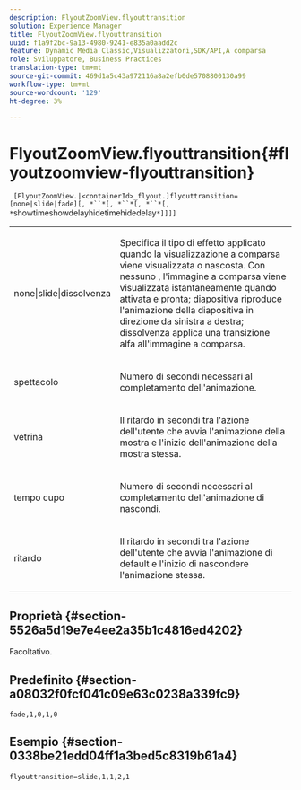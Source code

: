```yaml
---
description: FlyoutZoomView.flyouttransition
solution: Experience Manager
title: FlyoutZoomView.flyouttransition
uuid: f1a9f2bc-9a13-4980-9241-e835a0aadd2c
feature: Dynamic Media Classic,Visualizzatori,SDK/API,A comparsa
role: Sviluppatore, Business Practices
translation-type: tm+mt
source-git-commit: 469d1a5c43a972116a8a2efb0de5708800130a99
workflow-type: tm+mt
source-wordcount: '129'
ht-degree: 3%

---
```



# FlyoutZoomView.flyouttransition{#flyoutzoomview-flyouttransition}

` [FlyoutZoomView.|<containerId>_flyout.]flyouttransition=[none|slide|fade][, *``*[, *``*[, *``*[, *`showtimeshowdelayhidetimehidedelay`*]]]]`

<table id="table_AB421835D2454ECD8AA40DBFADBAC65F"> 
 <tbody> 
  <tr> 
   <td colname="col1"> <p> <span class="codeph"> <span class="varname"> none|slide|dissolvenza  </span> </span> </p> </td> 
   <td colname="col2"> <p> Specifica il tipo di effetto applicato quando la visualizzazione a comparsa viene visualizzata o nascosta. Con <span class="codeph"> nessuno </span>, l'immagine a comparsa viene visualizzata istantaneamente quando attivata e pronta; <span class="codeph"> diapositiva </span> riproduce l'animazione della diapositiva in direzione da sinistra a destra; <span class="codeph"> dissolvenza </span> applica una transizione alfa all'immagine a comparsa. </p> </td> 
  </tr> 
  <tr> 
   <td colname="col1"> <p> <span class="codeph"> <span class="varname"> spettacolo  </span> </span> </p> </td> 
   <td colname="col2"> <p> Numero di secondi necessari al completamento dell'animazione. </p> </td> 
  </tr> 
  <tr> 
   <td colname="col1"> <p> <span class="codeph"> <span class="varname"> vetrina  </span> </span> </p> </td> 
   <td colname="col2"> <p> Il ritardo in secondi tra l'azione dell'utente che avvia l'animazione della mostra e l'inizio dell'animazione della mostra stessa. </p> </td> 
  </tr> 
  <tr> 
   <td colname="col1"> <p> <span class="codeph"> <span class="varname"> tempo cupo  </span> </span> </p> </td> 
   <td colname="col2"> <p> Numero di secondi necessari al completamento dell'animazione di nascondi. </p> </td> 
  </tr> 
  <tr> 
   <td colname="col1"> <p> <span class="codeph"> <span class="varname"> ritardo  </span> </span> </p> </td> 
   <td colname="col2"> <p> Il ritardo in secondi tra l'azione dell'utente che avvia l'animazione di default e l'inizio di nascondere l'animazione stessa. </p> </td> 
  </tr> 
 </tbody> 
</table>

## Proprietà {#section-5526a5d19e7e4ee2a35b1c4816ed4202}

Facoltativo.

## Predefinito {#section-a08032f0fcf041c09e63c0238a339fc9}

`fade,1,0,1,0`

## Esempio {#section-0338be21edd04ff1a3bed5c8319b61a4}

`flyouttransition=slide,1,1,2,1`
